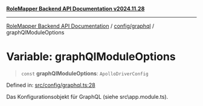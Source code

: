 [**RoleMapper Backend API Documentation v2024.11.28**](../../../README.md)

***

[RoleMapper Backend API Documentation](../../../modules.md) / [config/graphql](../README.md) / graphQlModuleOptions

# Variable: graphQlModuleOptions

> `const` **graphQlModuleOptions**: `ApolloDriverConfig`

Defined in: [src/config/graphql.ts:28](https://github.com/FlowCraft-AG/RoleMapper/blob/431ad1c9b0d708a278f2d2969907ccf8ac66ccc1/backend/src/config/graphql.ts#L28)

Das Konfigurationsobjekt für GraphQL (siehe src\app.module.ts).
